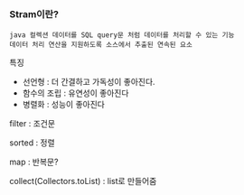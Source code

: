 ### Stram이란?
	java 컬렉션 데이터를 SQL query문 처럼 데이터를 처리할 수 있는 기능
	데이터 처리 연산을 지원하도록 소스에서 추출된 연속된 요소

특징
- 선언형 : 더 간결하고 가독성이 좋아진다.
- 함수의 조립 : 유연성이 좋아진다
- 병렬화 : 성능이 좋아진다

filter : 조건문

sorted : 정렬

map : 반복문?

collect(Collectors.toList) : list로 만들어줌